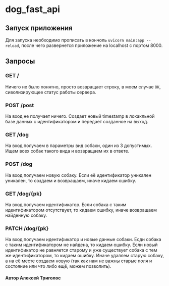 # dog_fast_api

## Запуск приложения

Для запуска необходимо прописать в кончоль `uvicorn main:app --reload`, после чего развернется приложение на localhost с портом 8000.

## Запросы

### GET /

Ничего не было понятно, просто возвращает строку, в моем случае `OK`, сиволизирующее статус работы сервера.

### POST /post

На вход не получает ничего. Создает новый timestamp в локакльной базе данных с идентификатором и передает созданное на выход.

### GET /dog

На вход получаем в параметры вид собаки, один из 3 допустимых. Ищем всех собак такого вида и возвращаем их в ответе.

### POST /dog

На вход получаем новую собаку. Если её идентификатор уникален уникален, то создаем и возвращаем, иначе кидаем ошибку.

### GET /dog/{pk}

На вход получаем идентификатор. Если собака с таким идентификатором отсутствует, то кидаем ошибку, иначе возвращаем найденную собаку.

### PATCH /dog/{pk}

На вход получаем идентификатор и новые данные собаки. Есди собака с таким идентификатором не найдена, то кидаем ошибку. Если новый идентификатор не равняется старому и уже существует собака с тем же идентификатором, то кидаем ошибку. Иначе удаляем старую собаку, а на её месте создаем новую (так как нам не важны старые поля и состояние или что либо ещё, можем позволить).

#### Автор Алексей Триголос